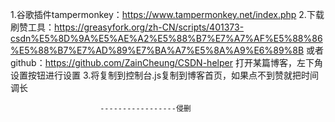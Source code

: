1.谷歌插件tampermonkey：https://www.tampermonkey.net/index.php
2.下载刷赞工具：https://greasyfork.org/zh-CN/scripts/401373-csdn%E5%8D%9A%E5%AE%A2%E5%88%B7%E7%A7%AF%E5%88%86%E5%88%B7%E7%AD%89%E7%BA%A7%E5%8A%A9%E6%89%8B
或者github：https://github.com/ZainCheung/CSDN-helper
打开某篇博客，左下角设置按钮进行设置
3.将复制到控制台.js复制到博客首页，如果点不到赞就把时间调长

                        -----------------侵删
